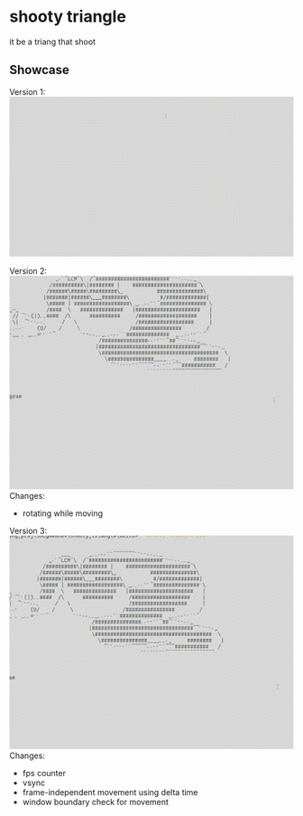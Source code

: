 # shooty triangle

it be a triang that shoot

## Showcase 

Version 1:<br>
![version1](resources/readme/ship_v1.gif)<br>

Version 2:<br>
![version2](resources/readme/ship_v2.gif)<br>
Changes:
* rotating while moving

Version 3:<br>
![version3](resources/readme/ship_v3.gif)<br>
Changes:
* fps counter
* vsync
* frame-independent movement using delta time
* window boundary check for movement
